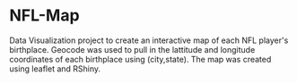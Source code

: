 # NFL-Map
Data Visualization project to create an interactive map of each NFL player's birthplace. Geocode was used to pull in the lattitude and longitude coordinates of each birthplace using (city,state). The map was created using leaflet and RShiny. 
